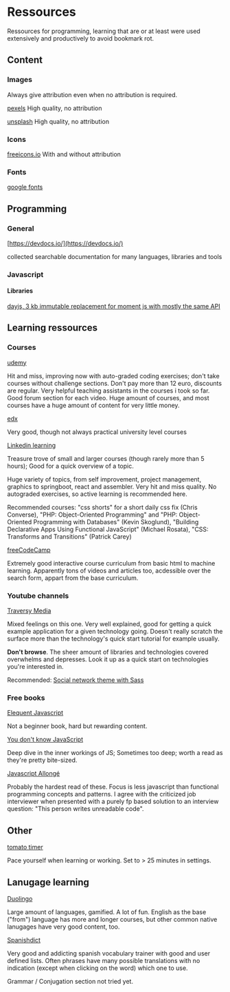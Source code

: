 # Ressources

Ressources for programming, learning that are or at least were used extensively and productively to avoid bookmark rot.

## Content

### Images

Always give attribution even when no attribution is required.

[pexels](https://pexels.com) High quality, no attribution

[unsplash](https://unsplash.com) High quality, no attribution

### Icons

[freeicons.io](https://freeicons.io/) With and without attribution

### Fonts

[google fonts](https://fonts.google.com)

## Programming

### General

[https://devdocs.io/](https://devdocs.io/)

collected searchable documentation for many languages, libraries and tools

### Javascript

#### Libraries

[dayjs, 3 kb immutable replacement for moment js with mostly the same API](https://day.js.org/docs/en/installation/installation)

## Learning ressources

### Courses

[udemy](https://udemy.com)

Hit and miss, improving now with auto-graded coding exercises; don't take courses without challenge sections. Don't pay more than 12 euro, discounts are regular. Very helpful teaching assistants in the courses i took so far. Good forum section for each video. Huge amount of courses, and most courses have a huge amount of content for very little money.

[edx](https://edx.org)

Very good, though not always practical university level courses

[Linkedin learning](https://www.linkedin.com/learning/)  

Treasure trove of small and larger courses (though rarely more than 5 hours); Good for a quick overview of a topic.

Huge variety of topics, from self improvement, project management, graphics to springboot, react and assembler. Very hit and miss quality. No autograded exercises, so active learning is recommended here.

Recommended courses: "css shorts" for a short daily css fix (Chris Converse), "PHP: Object-Oriented Programming" and "PHP: Object-Oriented Programming with Databases" (Kevin Skoglund), "Building Declarative Apps Using Functional JavaScript" (Michael Rosata), "CSS: Transforms and Transitions" (Patrick Carey)

[freeCodeCamp](https://www.freecodecamp.org/)

Extremely good interactive course curriculum from basic html to machine learning. Apparently tons of videos and articles too, acdessible over the search form, appart from the base curriculum.

### Youtube channels

[Traversy Media](https://www.youtube.com/user/TechGuyWeb)

Mixed feelings on this one. Very well explained, good for getting a quick example application for a given technology going. Doesn't really scratch the surface more than the technology's quick start tutorial for example usually.

**Don't browse**. The sheer amount of libraries and technologies covered overwhelms and depresses. Look it up as a quick start on technologies you're interested in.

Recommended: [Social network theme with Sass](https://www.youtube.com/watch?v=IFM9hbapeA0)

### Free books

[Elequent Javascript](https://eloquentjavascript.net/)

Not a beginner book, hard but rewarding content.

[You don't know JavaScript](https://github.com/getify/You-Dont-Know-JS)

Deep dive in the inner workings of JS; Sometimes too deep; worth a read as they're pretty bite-sized.

[Javascript Allongé](https://leanpub.com/javascriptallongesix/read)

Probably the hardest read of these. Focus is less javascript than functional programming concepts and patterns. I agree with the criticized job interviewer when presented with a purely fp based solution to an interview question: "This person writes unreadable code".

## Other

[tomato timer](https://tomato-timer.com/)

Pace yourself when learning or working. Set to > 25 minutes in settings.

## Lanugage learning

[Duolingo](https://duolingo.com)

Large amount of languages, gamified. A lot of fun. English as the base ("from") language has more and longer courses, but other common native lanugages have very good content, too.

[Spanishdict](https://www.spanishdict.com/)

Very good and addicting spanish vocabulary trainer with good and user defined lists. Often phrases have many possible translations with no indication (except when clicking on the word) which one to use.

Grammar / Conjugation section not tried yet.
